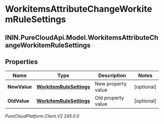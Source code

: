 # WorkitemsAttributeChangeWorkitemRuleSettings

## ININ.PureCloudApi.Model.WorkitemsAttributeChangeWorkitemRuleSettings

## Properties

|Name | Type | Description | Notes|
|------------ | ------------- | ------------- | -------------|
| **NewValue** | [**WorkitemRuleSettings**](WorkitemRuleSettings) | New property value | [optional] |
| **OldValue** | [**WorkitemRuleSettings**](WorkitemRuleSettings) | Old property value | [optional] |



_PureCloudPlatform.Client.V2 245.0.0_
